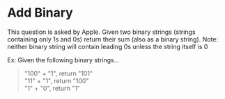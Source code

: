 # Add Binary

This question is asked by Apple. Given two binary strings (strings containing only 1s and 0s) return their sum (also as a binary string).
Note: neither binary string will contain leading 0s unless the string itself is 0


Ex: Given the following binary strings...

> "100" + "1", return "101"<br>
> "11" + "1", return "100"<br>
> "1" + "0", return  "1"